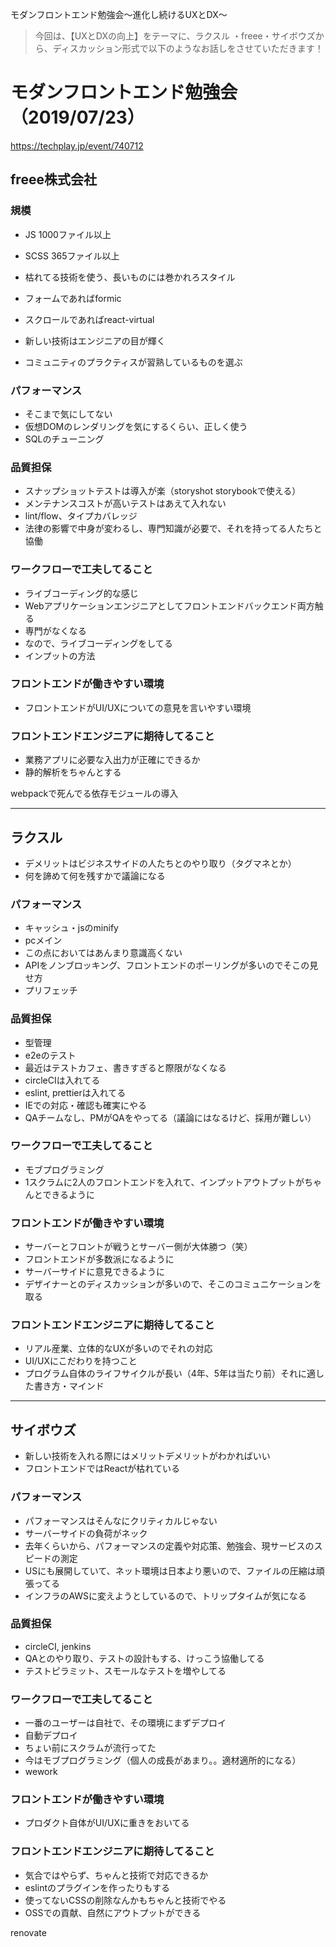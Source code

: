 モダンフロントエンド勉強会〜進化し続けるUXとDX〜

> 今回は、【UXとDXの向上】をテーマに、ラクスル ・freee・サイボウズから、ディスカッション形式で以下のようなお話しをさせていただきます！


# モダンフロントエンド勉強会（2019/07/23）
https://techplay.jp/event/740712

## freee株式会社
### 規模
- JS 1000ファイル以上
- SCSS 365ファイル以上

- 枯れてる技術を使う、長いものには巻かれろスタイル
- フォームであればformic
- スクロールであればreact-virtual
- 新しい技術はエンジニアの目が輝く
- コミュニティのプラクティスが習熟しているものを選ぶ

### パフォーマンス
- そこまで気にしてない
- 仮想DOMのレンダリングを気にするくらい、正しく使う
- SQLのチューニング

### 品質担保
- スナップショットテストは導入が楽（storyshot storybookで使える）
- メンテナンスコストが高いテストはあえて入れない
- lint/flow、タイプカバレッジ
- 法律の影響で中身が変わるし、専門知識が必要で、それを持ってる人たちと協働

### ワークフローで工夫してること
- ライブコーディング的な感じ
- Webアプリケーションエンジニアとしてフロントエンドバックエンド両方触る
- 専門がなくなる
- なので、ライブコーディングをしてる
- インプットの方法

### フロントエンドが働きやすい環境
- フロントエンドがUI/UXについての意見を言いやすい環境

### フロントエンドエンジニアに期待してること
- 業務アプリに必要な入出力が正確にできるか
- 静的解析をちゃんとする

webpackで死んでる依存モジュールの導入

---

## ラクスル
- デメリットはビジネスサイドの人たちとのやり取り（タグマネとか）
- 何を諦めて何を残すかで議論になる

### パフォーマンス
- キャッシュ・jsのminify
- pcメイン
- この点においてはあんまり意識高くない
- APIをノンブロッキング、フロントエンドのポーリングが多いのでそこの見せ方
- プリフェッチ

### 品質担保
- 型管理
- e2eのテスト
- 最近はテストカフェ、書きすぎると際限がなくなる
- circleCIは入れてる
- eslint, prettierは入れてる
- IEでの対応・確認も確実にやる
- QAチームなし、PMがQAをやってる（議論にはなるけど、採用が難しい）

### ワークフローで工夫してること
- モブプログラミング
- 1スクラムに2人のフロントエンドを入れて、インプットアウトプットがちゃんとできるように

### フロントエンドが働きやすい環境
- サーバーとフロントが戦うとサーバー側が大体勝つ（笑）
- フロントエンドが多数派になるように
- サーバーサイドに意見できるように
- デザイナーとのディスカッションが多いので、そこのコミュニケーションを取る

### フロントエンドエンジニアに期待してること
- リアル産業、立体的なUXが多いのでそれの対応
- UI/UXにこだわりを持つこと
- プログラム自体のライフサイクルが長い（4年、5年は当たり前）それに適した書き方・マインド

---

## サイボウズ

- 新しい技術を入れる際にはメリットデメリットがわかればいい
- フロントエンドではReactが枯れている

### パフォーマンス
- パフォーマンスはそんなにクリティカルじゃない
- サーバーサイドの負荷がネック
- 去年くらいから、パフォーマンスの定義や対応策、勉強会、現サービスのスピードの測定
- USにも展開していて、ネット環境は日本より悪いので、ファイルの圧縮は頑張ってる
- インフラのAWSに変えようとしているので、トリップタイムが気になる

### 品質担保
- circleCI, jenkins
- QAとのやり取り、テストの設計もする、けっこう協働してる
- テストピラミット、スモールなテストを増やしてる

### ワークフローで工夫してること
- 一番のユーザーは自社で、その環境にまずデプロイ
- 自動デプロイ
- ちょい前にスクラムが流行ってた
- 今はモブプログラミング（個人の成長があまり。。適材適所的になる）
- wework

### フロントエンドが働きやすい環境
- プロダクト自体がUI/UXに重きをおいてる

### フロントエンドエンジニアに期待してること
- 気合ではやらず、ちゃんと技術で対応できるか
- eslintのプラグインを作ったりもする
- 使ってないCSSの削除なんかもちゃんと技術でやる
- OSSでの貢献、自然にアウトプットができる

renovate


